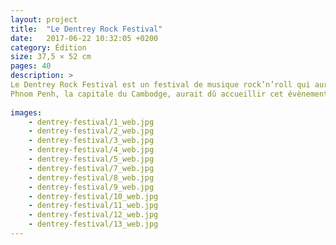 ```yaml
---
layout: project
title:  "Le Dentrey Rock Festival"
date:   2017-06-22 10:32:05 +0200
category: Édition
size: 37,5 × 52 cm
pages: 40
description: >
Le Dentrey Rock Festival est un festival de musique rock’n’roll qui aurait dû avoir lieu le 15 août 1975 mais qui fût annulé en raison de la montée des Khmers rouges.
Phnom Penh, la capitale du Cambodge, aurait dû accueillir cet évènement dans son stade Olympique. Le festival fût définitivement annulé lors de la prise de Phnom Penh par les Khmers rouges le 17 avril 1975…
  
images:
    - dentrey-festival/1_web.jpg
    - dentrey-festival/2_web.jpg
    - dentrey-festival/3_web.jpg
    - dentrey-festival/4_web.jpg
    - dentrey-festival/5_web.jpg
    - dentrey-festival/7_web.jpg
    - dentrey-festival/8_web.jpg
    - dentrey-festival/9_web.jpg
    - dentrey-festival/10_web.jpg
    - dentrey-festival/11_web.jpg
    - dentrey-festival/12_web.jpg
    - dentrey-festival/13_web.jpg
---
```

